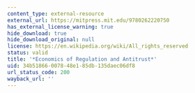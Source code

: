 ```yaml
---
content_type: external-resource
external_url: https://mitpress.mit.edu/9780262220750
has_external_license_warning: true
hide_download: true
hide_download_original: null
license: https://en.wikipedia.org/wiki/All_rights_reserved
status: valid
title: '*Economics of Regulation and Antitrust*'
uid: 34b51866-0078-48e1-85db-135daec06df8
url_status_code: 200
wayback_url: ''
---
```

